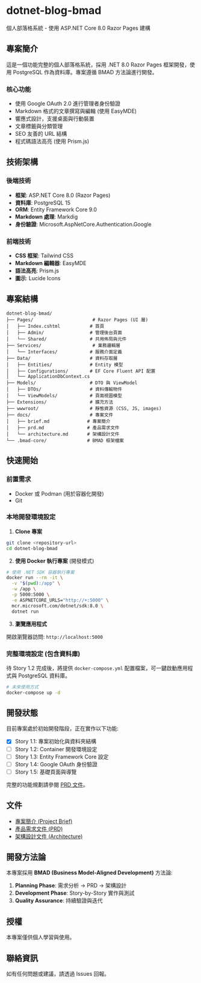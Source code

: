 # dotnet-blog-bmad

個人部落格系統 - 使用 ASP.NET Core 8.0 Razor Pages 建構

## 專案簡介

這是一個功能完整的個人部落格系統，採用 .NET 8.0 Razor Pages 框架開發，使用 PostgreSQL 作為資料庫。專案遵循 BMAD 方法論進行開發。

### 核心功能

- 使用 Google OAuth 2.0 進行管理者身份驗證
- Markdown 格式的文章撰寫與編輯 (使用 EasyMDE)
- 響應式設計，支援桌面與行動裝置
- 文章標籤與分類管理
- SEO 友善的 URL 結構
- 程式碼語法高亮 (使用 Prism.js)

## 技術架構

### 後端技術

- **框架**: ASP.NET Core 8.0 (Razor Pages)
- **資料庫**: PostgreSQL 15
- **ORM**: Entity Framework Core 9.0
- **Markdown 處理**: Markdig
- **身份驗證**: Microsoft.AspNetCore.Authentication.Google

### 前端技術

- **CSS 框架**: Tailwind CSS
- **Markdown 編輯器**: EasyMDE
- **語法高亮**: Prism.js
- **圖示**: Lucide Icons

## 專案結構

```
dotnet-blog-bmad/
├── Pages/                      # Razor Pages (UI 層)
│   ├── Index.cshtml           # 首頁
│   ├── Admin/                 # 管理後台頁面
│   └── Shared/                # 共用佈局與元件
├── Services/                   # 業務邏輯層
│   └── Interfaces/            # 服務介面定義
├── Data/                      # 資料存取層
│   ├── Entities/              # Entity 模型
│   ├── Configurations/        # EF Core Fluent API 配置
│   └── ApplicationDbContext.cs
├── Models/                    # DTO 與 ViewModel
│   ├── DTOs/                  # 資料傳輸物件
│   └── ViewModels/            # 頁面視圖模型
├── Extensions/                # 擴充方法
├── wwwroot/                   # 靜態資源 (CSS, JS, images)
├── docs/                      # 專案文件
│   ├── brief.md              # 專案簡介
│   ├── prd.md                # 產品需求文件
│   └── architecture.md       # 架構設計文件
└── .bmad-core/               # BMAD 框架檔案
```

## 快速開始

### 前置需求

- Docker 或 Podman (用於容器化開發)
- Git

### 本地開發環境設定

1. **Clone 專案**

```bash
git clone <repository-url>
cd dotnet-blog-bmad
```

2. **使用 Docker 執行專案** (開發模式)

```bash
# 使用 .NET SDK 容器執行專案
docker run --rm -it \
  -v "$(pwd):/app" \
  -w /app \
  -p 5000:5000 \
  -e ASPNETCORE_URLS="http://+:5000" \
  mcr.microsoft.com/dotnet/sdk:8.0 \
  dotnet run
```

3. **瀏覽應用程式**

開啟瀏覽器訪問: `http://localhost:5000`

### 完整環境設定 (包含資料庫)

待 Story 1.2 完成後，將提供 `docker-compose.yml` 配置檔案，可一鍵啟動應用程式與 PostgreSQL 資料庫。

```bash
# 未來使用方式
docker-compose up -d
```

## 開發狀態

目前專案處於初始開發階段，正在實作以下功能:

- [x] Story 1.1: 專案初始化與資料夾結構
- [ ] Story 1.2: Container 開發環境設定
- [ ] Story 1.3: Entity Framework Core 設定
- [ ] Story 1.4: Google OAuth 身份驗證
- [ ] Story 1.5: 基礎頁面與導覽

完整的功能規劃請參閱 [PRD 文件](docs/prd.md)。

## 文件

- [專案簡介 (Project Brief)](docs/brief.md)
- [產品需求文件 (PRD)](docs/prd.md)
- [架構設計文件 (Architecture)](docs/architecture.md)

## 開發方法論

本專案採用 **BMAD (Business Model-Aligned Development)** 方法論:

1. **Planning Phase**: 需求分析 → PRD → 架構設計
2. **Development Phase**: Story-by-Story 實作與測試
3. **Quality Assurance**: 持續驗證與迭代

## 授權

本專案僅供個人學習與使用。

## 聯絡資訊

如有任何問題或建議，請透過 Issues 回報。
